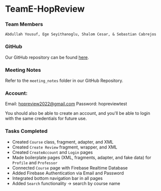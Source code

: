 # TeamE-HopReview
### Team Members
```
Abdullah Yousuf, Ege Seyithanoglu, Shalom Cesar, & Sebastian Cabrejos
```

### GitHub
Our GitHub repository can be found [here](https://github.com/jhu-cs-uima-sp22/TeamE-HopReview).

### Meeting Notes
Refer to the `meeting_notes` folder in our GitHub Repository.

### Account:
Email: hopreview2022@gmail.com
Password: hopreviewtest

You should also be able to create an account, and you'll be
able to login with the same credentials for future use.

### Tasks Completed
- Created `Course` class, fragment, adapter, and XML
- Created `Create Review` fragment, wrapper, and XML
- Created `CreateAccount` and `Login` pages
- Made boilerplate pages (XML, fragments, adapter, and fake data) for `Profile` and `Professor`
- Connected `Course` page with Firebase Realtime Database
- Added Firebase Authentication via Email and Password
- Integrated bottom navigation bar in all pages
- Added `Search` functionality -> search by course name
